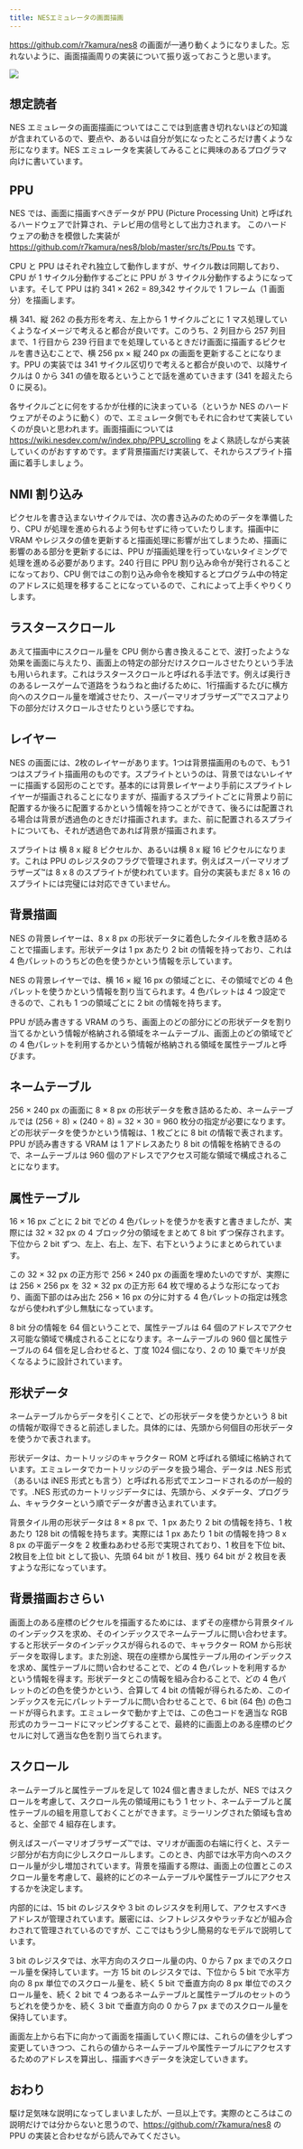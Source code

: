 ```yaml
---
title: NESエミュレータの画面描画
---
```


<https://github.com/r7kamura/nes8> の画面が一通り動くようになりました。忘れないように、画面描画周りの実装について振り返っておこうと思います。

 ![](https://i.imgur.com/y7v50hIh.gif)

## 想定読者

NES エミュレータの画面描画についてはここでは到底書き切れないほどの知識が含まれているので、要点や、あるいは自分が気になったところだけ書くような形になります。NES エミュレータを実装してみることに興味のあるプログラマ向けに書いています。

## PPU

NES では、画面に描画すべきデータが PPU (Picture Processing Unit) と呼ばれるハードウェアで計算され、テレビ用の信号として出力されます。 このハードウェアの動きを模倣した実装が <https://github.com/r7kamura/nes8/blob/master/src/ts/Ppu.ts> です。

CPU と PPU はそれぞれ独立して動作しますが、サイクル数は同期しており、CPU が 1 サイクル分動作するごとに PPU が 3 サイクル分動作するようになっています。そして PPU は約 341 × 262 = 89,342 サイクルで 1 フレーム（1 画面分）を描画します。

横 341、縦 262 の長方形を考え、左上から 1 サイクルごとに 1 マス処理していくようなイメージで考えると都合が良いです。このうち、2 列目から 257 列目まで、1 行目から 239 行目までを処理しているときだけ画面に描画するピクセルを書き込むことで、横 256 px × 縦 240 px の画面を更新することになります。PPU の実装では 341 サイクル区切りで考えると都合が良いので、以降サイクルは 0 から 341 の値を取るということで話を進めていきます (341 を超えたら 0 に戻る)。

各サイクルごとに何をするかが仕様的に決まっている（というか NES のハードウェアがそのように動く）ので、エミュレータ側でもそれに合わせて実装していくのが良いと思われます。画面描画については <https://wiki.nesdev.com/w/index.php/PPU_scrolling> をよく熟読しながら実装していくのがおすすめです。まず背景描画だけ実装して、それからスプライト描画に着手しましょう。

## NMI 割り込み

ピクセルを書き込まないサイクルでは、次の書き込みのためのデータを準備したり、CPU が処理を進められるよう何もせずに待っていたりします。描画中に VRAM やレジスタの値を更新すると描画処理に影響が出てしまうため、描画に影響のある部分を更新するには、PPU が描画処理を行っていないタイミングで処理を進める必要があります。240 行目に PPU 割り込み命令が発行されることになっており、CPU 側ではこの割り込み命令を検知するとプログラム中の特定のアドレスに処理を移することになっているので、これによって上手くやりくりします。

## ラスタースクロール

あえて描画中にスクロール量を CPU 側から書き換えることで、波打ったような効果を画面に与えたり、画面上の特定の部分だけスクロールさせたりという手法も用いられます。これはラスタースクロールと呼ばれる手法です。例えば奥行きのあるレースゲームで道路をうねうねと曲げるために、1行描画するたびに横方向へのスクロール量を増減させたり、スーパーマリオブラザーズ™でスコアより下の部分だけスクロールさせたりという感じですね。

## レイヤー

NES の画面には、2枚のレイヤーがあります。1つは背景描画用のもので、もう1つはスプライト描画用のものです。スプライトというのは、背景ではないレイヤーに描画する図形のことです。基本的には背景レイヤーより手前にスプライトレイヤーが描画されることになりますが、描画するスプライトごとに背景より前に配置するか後ろに配置するかという情報を持つことができて、後ろには配置される場合は背景が透過色のときだけ描画されます。また、前に配置されるスプライトについても、それが透過色であれば背景が描画されます。

スプライトは 横 8 x 縦 8 ピクセルか、あるいは横 8 x 縦 16 ピクセルになります。これは PPU のレジスタのフラグで管理されます。例えばスーパーマリオブラザーズ™は 8 x 8 のスプライトが使われています。自分の実装もまだ 8 x 16 のスプライトには完璧には対応できていません。

## 背景描画

NES の背景レイヤーは、8 x 8 px の形状データに着色したタイルを敷き詰めることで描画します。形状データは 1 px あたり 2 bit の情報を持っており、これは 4 色パレットのうちどの色を使うかという情報を示しています。

NES の背景レイヤーでは、横 16 × 縦 16 px の領域ごとに、その領域でどの 4 色パレットを使うかという情報を割り当てられます。4 色パレットは 4 つ設定できるので、これも 1 つの領域ごとに 2 bit の情報を持ちます。

PPU が読み書きする VRAM のうち、画面上のどの部分にどの形状データを割り当てるかという情報が格納される領域をネームテーブル、画面上のどの領域でどの 4 色パレットを利用するかという情報が格納される領域を属性テーブルと呼びます。

## ネームテーブル

256 × 240 px の画面に 8 × 8 px の形状データを敷き詰めるため、ネームテーブルでは (256 ÷ 8) × (240 ÷ 8) = 32 × 30 = 960 枚分の指定が必要になります。どの形状データを使うかという情報は、1 枚ごとに 8 bit の情報で表されます。PPU が読み書きする VRAM は 1 アドレスあたり 8 bit の情報を格納できるので、ネームテーブルは 960 個のアドレスでアクセス可能な領域で構成されることになります。

## 属性テーブル

16 × 16 px ごとに 2 bit でどの 4 色パレットを使うかを表すと書きましたが、実際には 32 × 32 px の 4 ブロック分の領域をまとめて 8 bit ずつ保存されます。下位から 2 bit ずつ、左上、右上、左下、右下というようにまとめられています。

この 32 × 32 px の正方形で 256 × 240 px の画面を埋めたいのですが、実際には 256 × 256 px を 32 × 32 px の正方形 64 枚で埋めるような形になっており、画面下部のはみ出た 256 × 16 px の分に対する 4 色パレットの指定は残念ながら使われず少し無駄になっています。

8 bit 分の情報を 64 個ということで、属性テーブルは 64 個のアドレスでアクセス可能な領域で構成されることになります。ネームテーブルの 960 個と属性テーブルの 64 個を足し合わせると、丁度 1024 個になり、2 の 10 乗でキリが良くなるように設計されています。

## 形状データ

ネームテーブルからデータを引くことで、どの形状データを使うかという 8 bit の情報が取得できると前述しました。具体的には、先頭から何個目の形状データを使うかで表されます。

形状データは、カートリッジのキャラクター ROM と呼ばれる領域に格納されています。エミュレータでカートリッジのデータを扱う場合、データは .NES 形式（あるいは iNES 形式とも言う）と呼ばれる形式でエンコードされるのが一般的です。.NES 形式のカートリッジデータには、先頭から、メタデータ、プログラム、キャラクターという順でデータが書き込まれています。

背景タイル用の形状データは 8 × 8 px で、1 px あたり 2 bit の情報を持ち、1 枚あたり 128 bit の情報を持ちます。実際には 1 px あたり 1 bit の情報を持つ 8 x 8 px の平面データを 2 枚重ねあわせる形で実現されており、1 枚目を下位 bit、2枚目を上位 bit として扱い、先頭 64 bit が 1 枚目、残り 64 bit が 2 枚目を表すような形になっています。

## 背景描画おさらい

画面上のある座標のピクセルを描画するためには、まずその座標から背景タイルのインデックスを求め、そのインデックスでネームテーブルに問い合わせます。すると形状データのインデックスが得られるので、キャラクター ROM から形状データを取得します。また別途、現在の座標から属性テーブル用のインデックスを求め、属性テーブルに問い合わせることで、どの 4 色パレットを利用するかという情報を得ます。形状データとこの情報を組み合わることで、どの 4 色パレットのどの色を使うかという、合算して 4 bit の情報が得られるため、このインデックスを元にパレットテーブルに問い合わせることで、6 bit (64 色) の色コードが得られます。エミュレータで動かす上では、この色コードを適当な RGB 形式のカラーコードにマッピングすることで、最終的に画面上のある座標のピクセルに対して適当な色を割り当てられます。

## スクロール

ネームテーブルと属性テーブルを足して 1024 個と書きましたが、NES ではスクロールを考慮して、スクロール先の領域用にもう 1 セット、ネームテーブルと属性テーブルの組を用意しておくことができます。ミラーリングされた領域も含めると、全部で 4 組存在します。

例えばスーパーマリオブラザーズ™では、マリオが画面の右端に行くと、ステージ部分が右方向に少しスクロールします。このとき、内部では水平方向へのスクロール量が少し増加されています。背景を描画する際は、画面上の位置とこのスクロール量を考慮して、最終的にどのネームテーブルや属性テーブルにアクセスするかを決定します。

内部的には、15 bit のレジスタや 3 bit のレジスタを利用して、アクセスすべきアドレスが管理されています。厳密には、シフトレジスタやラッチなどが組み合わされて管理されているのですが、ここではもう少し簡易的なモデルで説明しています。

3 bit のレジスタでは、水平方向のスクロール量の内、0 から 7 px までのスクロール量を保持しています。一方 15 bit のレジスタでは、下位から 5 bit で水平方向の 8 px 単位でのスクロール量を、続く 5 bit で垂直方向の 8 px 単位でのスクロール量を、続く 2 bit で 4 つあるネームテーブルと属性テーブルのセットのうちどれを使うかを、続く 3 bit で垂直方向の 0 から 7 px までのスクロール量を保持しています。

画面左上から右下に向かって画面を描画していく際には、これらの値を少しずつ変更していきつつ、これらの値からネームテーブルや属性テーブルにアクセスするためのアドレスを算出し、描画すべきデータを決定していきます。

## おわり

駆け足気味な説明になってしまいましたが、一旦以上です。実際のところはこの説明だけでは分からないと思うので、<https://github.com/r7kamura/nes8> の PPU の実装と合わせながら読んでみてください。
